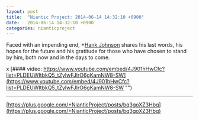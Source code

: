 ```yaml
---
layout: post
title:  "Niantic Project: 2014-06-14 14:32:10 +0900"
date:   2014-06-14 14:32:10 +0900
categories: nianticproject
---
```

Faced with an impending end, +[Hank Johnson](https://plus.google.com/117792105926525258257 "") shares his last words, his hopes for the future and his gratitude for those who have chosen to stand by him, both now and in the days to come.

x
[#### video: https://www.youtube.com/embed/4J901hHwCfc?list=PLDEUWItbkQ5_tZylwFJlrO6gKamNW8-SW](https://www.youtube.com/embed/4J901hHwCfc?list=PLDEUWItbkQ5_tZylwFJlrO6gKamNW8-SW "")
- - -
[https://plus.google.com/+NianticProject/posts/bq3goXZ3Hbq](https://plus.google.com/+NianticProject/posts/bq3goXZ3Hbq)

